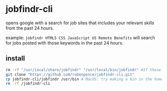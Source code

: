 # jobfindr-cli
opens google with a search for job sites that includes your relevant skills from the past 24 hours.

example: 
`jobfindr HTML5 CSS JavaScript US Remote Benefits`
will search for jobs posted with those keywords in the past 24 hours.
## install
```bash
rm -rf "/usr/local/share/jobfindr" "/usr/local/bin/jobfindr" #If these aren't found, it's not a problem
git clone "https://github.com/rubenponce/jobfindr-cli.git"
cp jobfindr-cli/jobfindr /usr/bin # MacOS: try making a bin in the homepath and changing /usr/bin into ~/bin if this doesn't work
rm -rf /jobfindr-cli
```
